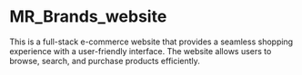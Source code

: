 # MR_Brands_website
This is a full-stack e-commerce website that provides a seamless shopping experience with a user-friendly interface. The website allows users to browse, search, and purchase products efficiently.

